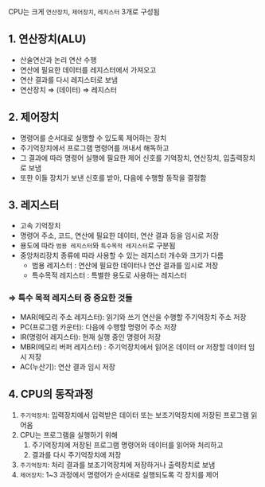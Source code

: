 CPU는 크게 `연산장치`, `제어장치`, `레지스터` 3개로 구성됨

## 1. 연산장치(ALU)

- 산술연산과 논리 연산 수행
- 연산에 필요한 데이터를 레지스터에서 가져오고
- 연산 결과를 다시 레지스터로 보냄
- 연산장치 ⇒ (데이터) ⇒ 레지스터

## 2. 제어장치

- 명령어를 순서대로 실행할 수 있도록 제어하는 장치
- 주기억장치에서 프로그램 명령어를 꺼내서 해독하고
- 그 결과에 따라 명령어 실행에 필요한 제어 신호를 기억장치, 연산장치, 입출력장치로 보냄
- 또한 이들 장치가 보낸 신호를 받아, 다음에 수행할 동작을 결정함

## 3. 레지스터

- 고속 기억장치
- 명령어 주소, 코드, 연산에 필요한 데이터, 연산 결과 등을 임시로 저장
- 용도에 따라 `범용 레지스터`와 `특수목적 레지스터`로 구분됨
- 중앙처리장치 종류에 따라 사용할 수 있는 레지스터 개수와 크기가 다름
    - 범용 레지스터 : 연산에 필요한 데이터나 연산 결과를 임시로 저장
    - 특수목적 레지스터 : 특별한 용도로 사용하는 레지스터

### ⇒ 특수 목적 레지스터 중 중요한 것들

- MAR(메모리 주소 레지스터): 읽기와 쓰기 연산을 수행할 주기억장치 주소 저장
- PC(프로그램 카운터): 다음에 수행할 명령어 주소 저장
- IR(명령어 레지스터): 현재 실행 중인 명령어 저장
- MBR(메모리 버퍼 레지스터) : 주기억장치에서 읽어온 데이터 or 저장할 데이터 임시 저장
- AC(누산기): 연산 결과 임시 저장

## 4. CPU의 동작과정

1. `주기억장치`: 입력장치에서 입력받은 데이터 또는 보조기억장치에 저장된 프로그램 읽어옴
2. CPU는 프로그램을 실행하기 위해 
    1. 주기억장치에 저장된 프로그램 명령어와 데이터를 읽어와 처리하고 
    2. 결과를 다시 주기억장치에 저장
3. `주기억장치`: 처리 결과를 보조기억장치에 저장하거나 출력장치로 보냄
4. `제어장치`: 1~3 과정에서 명령어가 순서대로 실행되도록 각 장치를 제어
